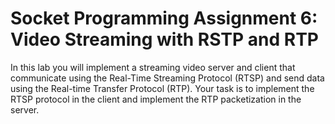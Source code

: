 # Socket Programming Assignment 6: Video Streaming with RSTP and RTP
In this lab you will implement a streaming video server and client that communicate using the Real-Time Streaming Protocol (RTSP) and send data using the Real-time Transfer Protocol (RTP). Your task is to implement the RTSP protocol in the client and implement the RTP packetization in the server.
